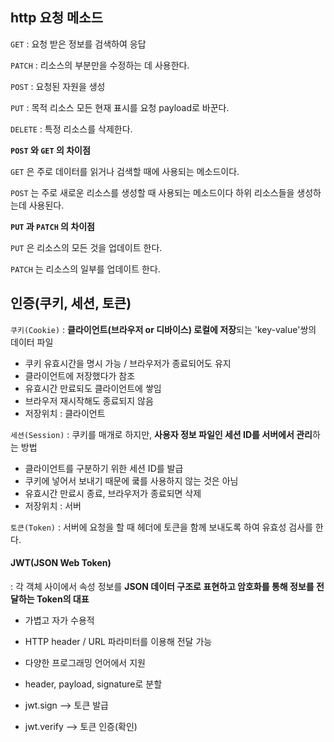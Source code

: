## http 요청 메소드

`GET` :  요청 받은 정보를 검색하여 응답

`PATCH` : 리소스의 부분만을 수정하는 데 사용한다.

`POST` : 요청된 자원을 생성

`PUT` : 목적 리소스 모든 현재 표시를 요청 payload로 바꾼다.

`DELETE` : 특정 리소스를 삭제한다.



**`POST` 와 `GET` 의 차이점**

`GET` 은 주로 데이터를 읽거나 검색할 때에 사용되는 메소드이다. 

`POST` 는 주로 새로운 리소스를 생성할 때 사용되는 메소드이다
			   하위 리소스들을 생성하는데 사용된다.

**`PUT` 과 `PATCH` 의 차이점**

`PUT` 은 리소스의 모든 것을 업데이트 한다.

`PATCH` 는 리소스의 일부를 업데이트 한다.



## 인증(쿠키, 세션, 토큰)

`쿠키(Cookie)` : **클라이언트(브라우저 or 디바이스) 로컬에 저장**되는 'key-value'쌍의 데이터 파일

* 쿠키 유효시간을 명시 가능 / 브라우저가 종료되어도 유지 
* 클라이언트에 저장했다가 참조
* 유효시간 만료되도 클라이언트에 쌓임
* 브라우저 재시작해도 종료되지 않음
* 저장위치 : 클라이언트



`세션(Session)` : 쿠키를 매개로 하지만, **사용자 정보 파일인 세션 ID를 서버에서 관리**하는 방법

* 클라이언트를 구분하기 위한 세션 ID를 발급
* 쿠키에 넣어서 보내기 때문에 쿸를 사용하지 않는 것은 아님
* 유효시간 만료시 종료, 브라우저가 종료되면 삭제
* 저장위치 : 서버



`토큰(Token)` : 서버에 요청을 할 때 헤더에 토큰을 함께 보내도록 하여 유효성 검사를 한다.



#### JWT(JSON Web Token)

:  각 객체 사이에서 속성 정보를 **JSON 데이터 구조로 표현하고 암호화를 통해 정보를 전달하는 Token의 대표**

* 가볍고 자가 수용적
* HTTP header / URL 파라미터를 이용해 전달 가능
* 다양한 프로그래밍 언어에서 지원

* header, payload, signature로 분할

* jwt.sign --> 토큰 발급

* jwt.verify --> 토큰 인증(확인)

  